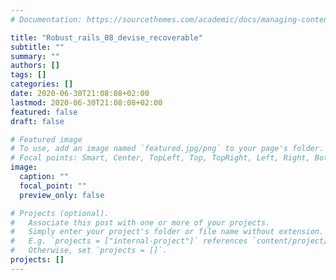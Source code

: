 ```yaml
---
# Documentation: https://sourcethemes.com/academic/docs/managing-content/

title: "Robust_rails_08_devise_recoverable"
subtitle: ""
summary: ""
authors: []
tags: []
categories: []
date: 2020-06-30T21:08:08+02:00
lastmod: 2020-06-30T21:08:08+02:00
featured: false
draft: false

# Featured image
# To use, add an image named `featured.jpg/png` to your page's folder.
# Focal points: Smart, Center, TopLeft, Top, TopRight, Left, Right, BottomLeft, Bottom, BottomRight.
image:
  caption: ""
  focal_point: ""
  preview_only: false

# Projects (optional).
#   Associate this post with one or more of your projects.
#   Simply enter your project's folder or file name without extension.
#   E.g. `projects = ["internal-project"]` references `content/project/deep-learning/index.md`.
#   Otherwise, set `projects = []`.
projects: []
---
```

